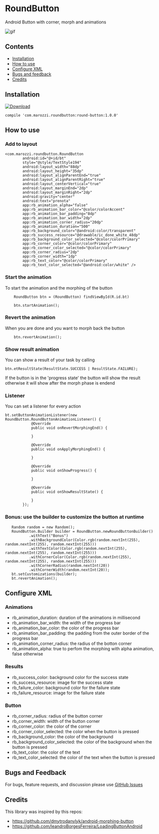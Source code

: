 # RoundButton

Android Button with corner, morph and animations

![gif](https://imgur.com/a/qfk8H.gif)

## Contents

- [Installation](#installation)
- [How to use](#how-to-use)
- [Configure XML](#configure-xml)
- [Bugs and feedback](#bugs-and-feedback)
- [Credits](#credits)

## Installation

[ ![Download](https://api.bintray.com/packages/maro/maven/RoundButton/images/download.svg) ](https://bintray.com/maro/maven/RoundButton/_latestVersion)

    compile 'com.marozzi.roundbutton:round-button:1.0.0'

## How to use

### Add to layout

    <com.marozzi.roundbutton.RoundButton
            android:id="@+id/bt"
            style="@style/TextStyle194"
            android:layout_width="88dp"
            android:layout_height="35dp"
            android:layout_alignParentEnd="true"
            android:layout_alignParentRight="true"
            android:layout_centerVertical="true"
            android:layout_marginEnd="2dp"
            android:layout_marginRight="2dp"
            android:gravity="center"
            android:text="prenota"
            app:rb_animation_alpha="false"
            app:rb_animation_bar_color="@color/colorAccent"
            app:rb_animation_bar_padding="8dp"
            app:rb_animation_bar_width="2dp"
            app:rb_animation_corner_radius="20dp"
            app:rb_animation_duration="500"
            app:rb_background_color="@android:color/transparent"
            app:rb_success_resource="@drawable/ic_done_white_48dp"
            app:rb_background_color_selected="@color/colorPrimary"
            app:rb_corner_color="@color/colorPrimary"
            app:rb_corner_color_selected="@color/colorPrimary"
            app:rb_corner_radius="2dp"
            app:rb_corner_width="1dp"
            app:rb_text_color="@color/colorPrimary"
            app:rb_text_color_selected="@android:color/white" />


### Start the animation

To start the animation and the morphing of the button

        RoundButton btn = (RoundButton) findViewById(R.id.bt)

        btn.startAnimation();

### Revert the animation

When you are done and you want to morph back the button

        btn.revertAnimation();

### Show result animation

You can show a result of your task by calling

    btn.etResultState(ResultState.SUCCESS | ResultState.FAILURE);

If the button is in the 'progress state' the button will show the result otherwise it will show after the morph phase is endend

### Listener

You can set a listener for every action

    bt.setButtonAnimationListener(new RoundButton.RoundButtonAnimationListener() {
                @Override
                public void onRevertMorphingEnd() {

                }

                @Override
                public void onApplyMorphingEnd() {

                }

                @Override
                public void onShowProgress() {

                }

                @Override
                public void onShowResultState() {

                }
            });

### Bonus: use the builder to customize the button at runtime

       Random random = new Random();
       RoundButton.Builder builder = RoundButton.newRoundButtonBuilder()
               .withText("Bonus")
               .withBackgroundColor(Color.rgb(random.nextInt(255), random.nextInt(255), random.nextInt(255)))
               .withTextColor(Color.rgb(random.nextInt(255), random.nextInt(255), random.nextInt(255)))
               .withCornerColor(Color.rgb(random.nextInt(255), random.nextInt(255), random.nextInt(255)))
               .withCornerRadius(random.nextInt(20))
               .withCornerWidth(random.nextInt(20));
       bt.setCustomizations(builder);
       bt.revertAnimation();

## Configure XML

###  Animations

- rb_animation_duration: duration of the animations in millisecond
- rb_animation_bar_width: the width of the progress bar
- rb_animation_bar_color: the color of the progress bar
- rb_animation_bar_padding: the padding from the outer border of the progress bar
- rb_animation_corner_radius: the radius of the botton corner
- rb_animation_alpha: true to perfom the morphing with alpha animation, false otherwise

### Results

- rb_success_color: background color for the success state
- rb_success_resource: image for the success state
- rb_failure_color: background color for the failure state
- rb_failure_resource: image for the failure state

### Button

- rb_corner_radius: radius of the button corner
- rb_corner_width: width of the button corner
- rb_corner_color: the color of the corner
- rb_corner_color_selected: the color when the button is pressed
- rb_background_color: the color of the background
- rb_background_color_selected: the color of the background when the button is pressed
- rb_text_color: the color of the text
- rb_text_color_selected: the color of the text when the button is pressed

## Bugs and Feedback

For bugs, feature requests, and discussion please use [GitHub Issues](https://github.com/JMaroz/RoundButton/issues)

## Credits

This library was inspired by this repos:

- https://github.com/dmytrodanylyk/android-morphing-button
- https://github.com/leandroBorgesFerreira/LoadingButtonAndroid

